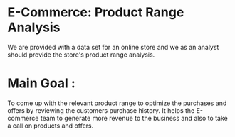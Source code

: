 # E-Commerce: Product Range Analysis  
We are provided with a data set for an online store and we as an analyst should provide the store's product range analysis.    

# Main Goal :   
To come up with the relevant product range to optimize the purchases and offers by reviewing the customers purchase history. It helps the E-commerce team to generate more revenue to the business and also to take a call on products and offers.
